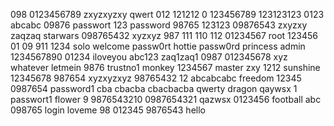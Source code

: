 098
0123456789
zxyzxyzxy
qwert
012
121212
0
123456789
123123123
0123
abcabc
09876
passwort
123
password
98765
123123
09876543
zxyzxy
zaqzaq
starwars
098765432
xyzxyz
987
111
110
112
01234567
root
123456
01
09
911
1234
solo
welcome
passw0rt
hottie
passw0rd
princess
admin
1234567890
01234
iloveyou
abc123
zaq1zaq1
0987
012345678
xyz
whatever
letmein
9876
trustno1
monkey
1234567
master
zxy
1212
sunshine
12345678
987654
xyzxyzxyz
98765432
12
abcabcabc
freedom
12345
0987654
password1
cba
cbacba
cbacbacba
qwerty
dragon
qaywsx
1
passwort1
flower
9
9876543210
0987654321
qazwsx
0123456
football
abc
098765
login
loveme
98
012345
9876543
hello
